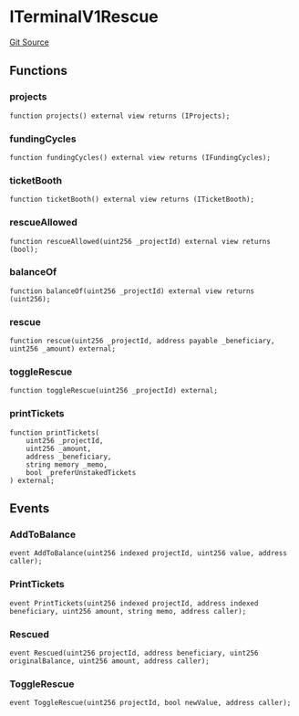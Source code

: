# ITerminalV1Rescue

[Git Source](https://github.com/jbx-protocol/juice-contracts-v1/blob/71fd42afb0ef0d51606019d9a17dcb746505efd5/contracts/interfaces/ITerminalV1Rescue.sol)

## Functions

### projects

```solidity
function projects() external view returns (IProjects);
```

### fundingCycles

```solidity
function fundingCycles() external view returns (IFundingCycles);
```

### ticketBooth

```solidity
function ticketBooth() external view returns (ITicketBooth);
```

### rescueAllowed

```solidity
function rescueAllowed(uint256 _projectId) external view returns (bool);
```

### balanceOf

```solidity
function balanceOf(uint256 _projectId) external view returns (uint256);
```

### rescue

```solidity
function rescue(uint256 _projectId, address payable _beneficiary, uint256 _amount) external;
```

### toggleRescue

```solidity
function toggleRescue(uint256 _projectId) external;
```

### printTickets

```solidity
function printTickets(
    uint256 _projectId,
    uint256 _amount,
    address _beneficiary,
    string memory _memo,
    bool _preferUnstakedTickets
) external;
```

## Events

### AddToBalance

```solidity
event AddToBalance(uint256 indexed projectId, uint256 value, address caller);
```

### PrintTickets

```solidity
event PrintTickets(uint256 indexed projectId, address indexed beneficiary, uint256 amount, string memo, address caller);
```

### Rescued

```solidity
event Rescued(uint256 projectId, address beneficiary, uint256 originalBalance, uint256 amount, address caller);
```

### ToggleRescue

```solidity
event ToggleRescue(uint256 projectId, bool newValue, address caller);
```

